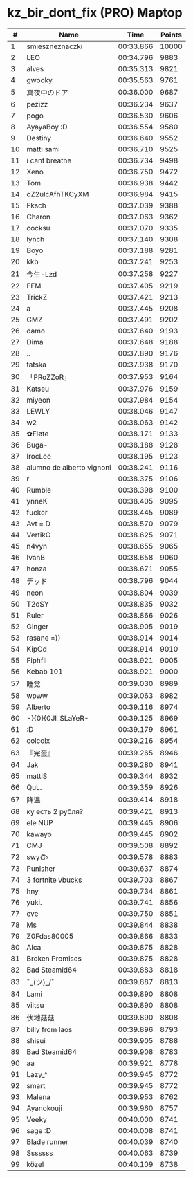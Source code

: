 # kz_bir_dont_fix (PRO) Maptop

|  # | Name | Time | Points |
|-------------- | -------------- | -------------- | -------------- | 
| 1 | smieszneznaczki | 00:33.866 | 10000 | 
| 2 | LEO | 00:34.796 | 9883 | 
| 3 | alves | 00:35.313 | 9821 | 
| 4 | gwooky | 00:35.563 | 9761 | 
| 5 | 真夜中のドア | 00:36.000 | 9687 | 
| 6 | pezizz | 00:36.234 | 9637 | 
| 7 | pogo | 00:36.530 | 9606 | 
| 8 | AyayaBoy :D | 00:36.554 | 9580 | 
| 9 | Destiny | 00:36.640 | 9552 | 
| 10 | matti sami | 00:36.710 | 9525 | 
| 11 | i cant breathe | 00:36.734 | 9498 | 
| 12 | Xeno | 00:36.750 | 9472 | 
| 13 | Tom | 00:36.938 | 9442 | 
| 14 | oZ2ulcAfhTKCyXM | 00:36.984 | 9415 | 
| 15 | Fksch | 00:37.039 | 9388 | 
| 16 | Charon | 00:37.063 | 9362 | 
| 17 | cocksu | 00:37.070 | 9335 | 
| 18 | lynch | 00:37.140 | 9308 | 
| 19 | Boyo | 00:37.188 | 9281 | 
| 20 | kkb | 00:37.241 | 9253 | 
| 21 | 今生-Lzd | 00:37.258 | 9227 | 
| 22 | FFM | 00:37.405 | 9219 | 
| 23 | TrickZ | 00:37.421 | 9213 | 
| 24 | a | 00:37.445 | 9208 | 
| 25 | GMZ | 00:37.491 | 9202 | 
| 26 | damo | 00:37.640 | 9193 | 
| 27 | Dima | 00:37.648 | 9188 | 
| 28 | .. | 00:37.890 | 9176 | 
| 29 | tatska | 00:37.938 | 9170 | 
| 30 | 「PRoZZoR」 | 00:37.953 | 9164 | 
| 31 | Katseu | 00:37.976 | 9159 | 
| 32 | miyeon | 00:37.984 | 9154 | 
| 33 | LEWLY | 00:38.046 | 9147 | 
| 34 | w2 | 00:38.063 | 9142 | 
| 35 | ✿Fløte | 00:38.171 | 9133 | 
| 36 | Buga- | 00:38.188 | 9128 | 
| 37 | IrocLee | 00:38.195 | 9123 | 
| 38 | alumno de alberto vignoni | 00:38.241 | 9116 | 
| 39 | r | 00:38.375 | 9106 | 
| 40 | Rumble | 00:38.398 | 9100 | 
| 41 | ynneK | 00:38.405 | 9095 | 
| 42 | fucker | 00:38.445 | 9089 | 
| 43 | Avt = D | 00:38.570 | 9079 | 
| 44 | VertikO | 00:38.625 | 9071 | 
| 45 | n4vyn | 00:38.655 | 9065 | 
| 46 | IvanB | 00:38.658 | 9060 | 
| 47 | honza | 00:38.671 | 9055 | 
| 48 | デッド | 00:38.796 | 9044 | 
| 49 | neon | 00:38.804 | 9039 | 
| 50 | T2oSY | 00:38.835 | 9032 | 
| 51 | Ruler | 00:38.866 | 9026 | 
| 52 | Ginger | 00:38.905 | 9019 | 
| 53 | rasane =)) | 00:38.914 | 9014 | 
| 54 | KipOd | 00:38.914 | 9010 | 
| 55 | Fiphfil | 00:38.921 | 9005 | 
| 56 | Kebab 101 | 00:38.921 | 9000 | 
| 57 | 睡觉 | 00:39.030 | 8989 | 
| 58 | wpww | 00:39.063 | 8982 | 
| 59 | Alberto | 00:39.116 | 8974 | 
| 60 | -}{0}{0JI_SLaYeR- | 00:39.125 | 8969 | 
| 61 | :D | 00:39.179 | 8961 | 
| 62 | colcolx | 00:39.216 | 8954 | 
| 63 | 『完蛋』 | 00:39.265 | 8946 | 
| 64 | Jak | 00:39.280 | 8941 | 
| 65 | mattiS | 00:39.344 | 8932 | 
| 66 | QuL. | 00:39.359 | 8926 | 
| 67 | 降温 | 00:39.414 | 8918 | 
| 68 | ку есть 2 рубля? | 00:39.421 | 8913 | 
| 69 | ele NUP | 00:39.445 | 8906 | 
| 70 | kawayo | 00:39.445 | 8902 | 
| 71 | CMJ | 00:39.508 | 8892 | 
| 72 | swy𐂃 | 00:39.578 | 8883 | 
| 73 | Punisher | 00:39.637 | 8874 | 
| 74 | 3 fortnite vbucks | 00:39.703 | 8867 | 
| 75 | hny | 00:39.734 | 8861 | 
| 76 | yuki. | 00:39.741 | 8856 | 
| 77 | eve | 00:39.750 | 8851 | 
| 78 | Ms | 00:39.844 | 8838 | 
| 79 | Z0Fdas80005 | 00:39.866 | 8833 | 
| 80 | Alca | 00:39.875 | 8828 | 
| 81 | Broken Promises | 00:39.875 | 8828 | 
| 82 | Bad Steamid64 | 00:39.883 | 8818 | 
| 83 | ¯\_(ツ)_/¯ | 00:39.887 | 8813 | 
| 84 | Lami | 00:39.890 | 8808 | 
| 85 | viltsu | 00:39.890 | 8808 | 
| 86 | 伏地菇菇 | 00:39.890 | 8808 | 
| 87 | billy from laos | 00:39.896 | 8793 | 
| 88 | shisui | 00:39.905 | 8788 | 
| 89 | Bad Steamid64 | 00:39.908 | 8783 | 
| 90 | aa | 00:39.921 | 8778 | 
| 91 | Lazy_^ | 00:39.945 | 8772 | 
| 92 | smart | 00:39.945 | 8772 | 
| 93 | Malena | 00:39.953 | 8762 | 
| 94 | Ayanokouji | 00:39.960 | 8757 | 
| 95 | Veeky | 00:40.000 | 8741 | 
| 96 | sage :D | 00:40.008 | 8741 | 
| 97 | Blade runner | 00:40.039 | 8740 | 
| 98 | Sssssss | 00:40.063 | 8739 | 
| 99 | közel | 00:40.109 | 8738 | 

